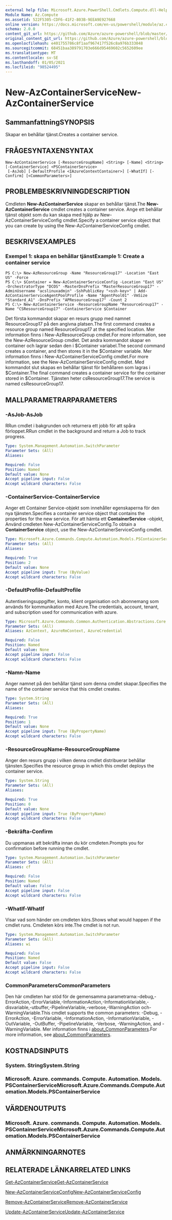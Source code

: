 ```yaml
---
external help file: Microsoft.Azure.PowerShell.Cmdlets.Compute.dll-Help.xml
Module Name: Az.Compute
ms.assetid: 522F5305-CDF6-41F2-803B-9EEA9E927668
online version: https://docs.microsoft.com/en-us/powershell/module/az.compute/new-azcontainerservice
schema: 2.0.0
content_git_url: https://github.com/Azure/azure-powershell/blob/master/src/Compute/Compute/help/New-AzContainerService.md
original_content_git_url: https://github.com/Azure/azure-powershell/blob/master/src/Compute/Compute/help/New-AzContainerService.md
ms.openlocfilehash: e401755786c8f1aaf967417f526c8a976b333048
ms.sourcegitcommit: 68451baa389791703e666d95469602c5652609ee
ms.translationtype: MT
ms.contentlocale: sv-SE
ms.lasthandoff: 01/05/2021
ms.locfileid: "98524495"
---
```

# <span data-ttu-id="c6b0a-101">New-AzContainerService</span><span class="sxs-lookup"><span data-stu-id="c6b0a-101">New-AzContainerService</span></span>

## <span data-ttu-id="c6b0a-102">Sammanfattning</span><span class="sxs-lookup"><span data-stu-id="c6b0a-102">SYNOPSIS</span></span>
<span data-ttu-id="c6b0a-103">Skapar en behållar tjänst.</span><span class="sxs-lookup"><span data-stu-id="c6b0a-103">Creates a container service.</span></span>

## <span data-ttu-id="c6b0a-104">FRÅGESYNTAXEN</span><span class="sxs-lookup"><span data-stu-id="c6b0a-104">SYNTAX</span></span>

```
New-AzContainerService [-ResourceGroupName] <String> [-Name] <String> [-ContainerService] <PSContainerService>
 [-AsJob] [-DefaultProfile <IAzureContextContainer>] [-WhatIf] [-Confirm] [<CommonParameters>]
```

## <span data-ttu-id="c6b0a-105">PROBLEMBESKRIVNING</span><span class="sxs-lookup"><span data-stu-id="c6b0a-105">DESCRIPTION</span></span>
<span data-ttu-id="c6b0a-106">Cmdleten **New-AzContainerService** skapar en behållar tjänst.</span><span class="sxs-lookup"><span data-stu-id="c6b0a-106">The **New-AzContainerService** cmdlet creates a container service.</span></span>
<span data-ttu-id="c6b0a-107">Ange ett behållar tjänst objekt som du kan skapa med hjälp av New-AzContainerServiceConfig cmdlet.</span><span class="sxs-lookup"><span data-stu-id="c6b0a-107">Specify a container service object that you can create by using the New-AzContainerServiceConfig cmdlet.</span></span>

## <span data-ttu-id="c6b0a-108">BESKRIVS</span><span class="sxs-lookup"><span data-stu-id="c6b0a-108">EXAMPLES</span></span>

### <span data-ttu-id="c6b0a-109">Exempel 1: skapa en behållar tjänst</span><span class="sxs-lookup"><span data-stu-id="c6b0a-109">Example 1: Create a container service</span></span>
```
PS C:\> New-AzResourceGroup -Name "ResourceGroup17" -Location "East US" -Force
PS C:\> $Container = New-AzContainerServiceConfig -Location "East US" -OrchestratorType "DCOS" -MasterDnsPrefix "MasterResourceGroup17" -AdminUsername "acslinuxadmin" -SshPublicKey "<ssh-key>" | Add-AzContainerServiceAgentPoolProfile -Name "AgentPool01" -VmSize "Standard_A1" -DnsPrefix "APResourceGroup17" -Count 2
PS C:\> New-AzContainerService -ResourceGroupName "ResourceGroup17" -Name "CSResourceGroup17" -ContainerService $Container
```

<span data-ttu-id="c6b0a-110">Det första kommandot skapar en resurs grupp med namnet ResourceGroup17 på den angivna platsen.</span><span class="sxs-lookup"><span data-stu-id="c6b0a-110">The first command creates a resource group named ResourceGroup17 at the specified location.</span></span>
<span data-ttu-id="c6b0a-111">Mer information finns i New-AzResourceGroup cmdlet.</span><span class="sxs-lookup"><span data-stu-id="c6b0a-111">For more information, see the New-AzResourceGroup cmdlet.</span></span>
<span data-ttu-id="c6b0a-112">Det andra kommandot skapar en container och lagrar sedan den i $Container variabel.</span><span class="sxs-lookup"><span data-stu-id="c6b0a-112">The second command creates a container, and then stores it in the $Container variable.</span></span>
<span data-ttu-id="c6b0a-113">Mer information finns i New-AzContainerServiceConfig cmdlet.</span><span class="sxs-lookup"><span data-stu-id="c6b0a-113">For more information, see the New-AzContainerServiceConfig cmdlet.</span></span>
<span data-ttu-id="c6b0a-114">Med kommandot slut skapas en behållar tjänst för behållaren som lagras i $Container.</span><span class="sxs-lookup"><span data-stu-id="c6b0a-114">The final command creates a container service for the container stored in $Container.</span></span>
<span data-ttu-id="c6b0a-115">Tjänsten heter csResourceGroup17.</span><span class="sxs-lookup"><span data-stu-id="c6b0a-115">The service is named csResourceGroup17.</span></span>

## <span data-ttu-id="c6b0a-116">MALLPARAMETRAR</span><span class="sxs-lookup"><span data-stu-id="c6b0a-116">PARAMETERS</span></span>

### <span data-ttu-id="c6b0a-117">-AsJob</span><span class="sxs-lookup"><span data-stu-id="c6b0a-117">-AsJob</span></span>
<span data-ttu-id="c6b0a-118">RRun cmdlet i bakgrunden och returnera ett jobb för att spåra förloppet.</span><span class="sxs-lookup"><span data-stu-id="c6b0a-118">RRun cmdlet in the background and return a Job to track progress.</span></span>

```yaml
Type: System.Management.Automation.SwitchParameter
Parameter Sets: (All)
Aliases:

Required: False
Position: Named
Default value: None
Accept pipeline input: False
Accept wildcard characters: False
```

### <span data-ttu-id="c6b0a-119">-ContainerService</span><span class="sxs-lookup"><span data-stu-id="c6b0a-119">-ContainerService</span></span>
<span data-ttu-id="c6b0a-120">Anger ett Container Service-objekt som innehåller egenskaperna för den nya tjänsten.</span><span class="sxs-lookup"><span data-stu-id="c6b0a-120">Specifies a container service object that contains the properties for the new service.</span></span>
<span data-ttu-id="c6b0a-121">För att hämta ett **ContainerService** -objekt, Använd cmdleten New-AzContainerServiceConfig.</span><span class="sxs-lookup"><span data-stu-id="c6b0a-121">To obtain a **ContainerService** object, use the New-AzContainerServiceConfig cmdlet.</span></span>

```yaml
Type: Microsoft.Azure.Commands.Compute.Automation.Models.PSContainerService
Parameter Sets: (All)
Aliases:

Required: True
Position: 2
Default value: None
Accept pipeline input: True (ByValue)
Accept wildcard characters: False
```

### <span data-ttu-id="c6b0a-122">-DefaultProfile</span><span class="sxs-lookup"><span data-stu-id="c6b0a-122">-DefaultProfile</span></span>
<span data-ttu-id="c6b0a-123">Autentiseringsuppgifter, konto, klient organisation och abonnemang som används för kommunikation med Azure.</span><span class="sxs-lookup"><span data-stu-id="c6b0a-123">The credentials, account, tenant, and subscription used for communication with azure.</span></span>

```yaml
Type: Microsoft.Azure.Commands.Common.Authentication.Abstractions.Core.IAzureContextContainer
Parameter Sets: (All)
Aliases: AzContext, AzureRmContext, AzureCredential

Required: False
Position: Named
Default value: None
Accept pipeline input: False
Accept wildcard characters: False
```

### <span data-ttu-id="c6b0a-124">-Namn</span><span class="sxs-lookup"><span data-stu-id="c6b0a-124">-Name</span></span>
<span data-ttu-id="c6b0a-125">Anger namnet på den behållar tjänst som denna cmdlet skapar.</span><span class="sxs-lookup"><span data-stu-id="c6b0a-125">Specifies the name of the container service that this cmdlet creates.</span></span>

```yaml
Type: System.String
Parameter Sets: (All)
Aliases:

Required: True
Position: 1
Default value: None
Accept pipeline input: True (ByPropertyName)
Accept wildcard characters: False
```

### <span data-ttu-id="c6b0a-126">-ResourceGroupName</span><span class="sxs-lookup"><span data-stu-id="c6b0a-126">-ResourceGroupName</span></span>
<span data-ttu-id="c6b0a-127">Anger den resurs grupp i vilken denna cmdlet distribuerar behållar tjänsten.</span><span class="sxs-lookup"><span data-stu-id="c6b0a-127">Specifies the resource group in which this cmdlet deploys the container service.</span></span>

```yaml
Type: System.String
Parameter Sets: (All)
Aliases:

Required: True
Position: 0
Default value: None
Accept pipeline input: True (ByPropertyName)
Accept wildcard characters: False
```

### <span data-ttu-id="c6b0a-128">-Bekräfta</span><span class="sxs-lookup"><span data-stu-id="c6b0a-128">-Confirm</span></span>
<span data-ttu-id="c6b0a-129">Du uppmanas att bekräfta innan du kör cmdleten.</span><span class="sxs-lookup"><span data-stu-id="c6b0a-129">Prompts you for confirmation before running the cmdlet.</span></span>

```yaml
Type: System.Management.Automation.SwitchParameter
Parameter Sets: (All)
Aliases: cf

Required: False
Position: Named
Default value: False
Accept pipeline input: False
Accept wildcard characters: False
```

### <span data-ttu-id="c6b0a-130">-WhatIf</span><span class="sxs-lookup"><span data-stu-id="c6b0a-130">-WhatIf</span></span>
<span data-ttu-id="c6b0a-131">Visar vad som händer om cmdleten körs.</span><span class="sxs-lookup"><span data-stu-id="c6b0a-131">Shows what would happen if the cmdlet runs.</span></span>
<span data-ttu-id="c6b0a-132">Cmdleten körs inte.</span><span class="sxs-lookup"><span data-stu-id="c6b0a-132">The cmdlet is not run.</span></span>

```yaml
Type: System.Management.Automation.SwitchParameter
Parameter Sets: (All)
Aliases: wi

Required: False
Position: Named
Default value: False
Accept pipeline input: False
Accept wildcard characters: False
```

### <span data-ttu-id="c6b0a-133">CommonParameters</span><span class="sxs-lookup"><span data-stu-id="c6b0a-133">CommonParameters</span></span>
<span data-ttu-id="c6b0a-134">Den här cmdleten har stöd för de gemensamma parametrarna:-debug,-ErrorAction,-ErrorVariable,-InformationAction,-InformationVariable,-disvariable,-utbuffer,-PipelineVariable,-verbose,-WarningAction och-WarningVariable.</span><span class="sxs-lookup"><span data-stu-id="c6b0a-134">This cmdlet supports the common parameters: -Debug, -ErrorAction, -ErrorVariable, -InformationAction, -InformationVariable, -OutVariable, -OutBuffer, -PipelineVariable, -Verbose, -WarningAction, and -WarningVariable.</span></span> <span data-ttu-id="c6b0a-135">Mer information finns i [about_CommonParameters](http://go.microsoft.com/fwlink/?LinkID=113216).</span><span class="sxs-lookup"><span data-stu-id="c6b0a-135">For more information, see [about_CommonParameters](http://go.microsoft.com/fwlink/?LinkID=113216).</span></span>

## <span data-ttu-id="c6b0a-136">KOSTNADS</span><span class="sxs-lookup"><span data-stu-id="c6b0a-136">INPUTS</span></span>

### <span data-ttu-id="c6b0a-137">System. String</span><span class="sxs-lookup"><span data-stu-id="c6b0a-137">System.String</span></span>

### <span data-ttu-id="c6b0a-138">Microsoft. Azure. commands. Compute. Automation. Models. PSContainerService</span><span class="sxs-lookup"><span data-stu-id="c6b0a-138">Microsoft.Azure.Commands.Compute.Automation.Models.PSContainerService</span></span>

## <span data-ttu-id="c6b0a-139">VÄRDEN</span><span class="sxs-lookup"><span data-stu-id="c6b0a-139">OUTPUTS</span></span>

### <span data-ttu-id="c6b0a-140">Microsoft. Azure. commands. Compute. Automation. Models. PSContainerService</span><span class="sxs-lookup"><span data-stu-id="c6b0a-140">Microsoft.Azure.Commands.Compute.Automation.Models.PSContainerService</span></span>

## <span data-ttu-id="c6b0a-141">ANMÄRKNINGAR</span><span class="sxs-lookup"><span data-stu-id="c6b0a-141">NOTES</span></span>

## <span data-ttu-id="c6b0a-142">RELATERADE LÄNKAR</span><span class="sxs-lookup"><span data-stu-id="c6b0a-142">RELATED LINKS</span></span>

[<span data-ttu-id="c6b0a-143">Get-AzContainerService</span><span class="sxs-lookup"><span data-stu-id="c6b0a-143">Get-AzContainerService</span></span>](./Get-AzContainerService.md)

[<span data-ttu-id="c6b0a-144">New-AzContainerServiceConfig</span><span class="sxs-lookup"><span data-stu-id="c6b0a-144">New-AzContainerServiceConfig</span></span>](./New-AzContainerServiceConfig.md)

[<span data-ttu-id="c6b0a-145">Remove-AzContainerService</span><span class="sxs-lookup"><span data-stu-id="c6b0a-145">Remove-AzContainerService</span></span>](./Remove-AzContainerService.md)

[<span data-ttu-id="c6b0a-146">Update-AzContainerService</span><span class="sxs-lookup"><span data-stu-id="c6b0a-146">Update-AzContainerService</span></span>](./Update-AzContainerService.md)


